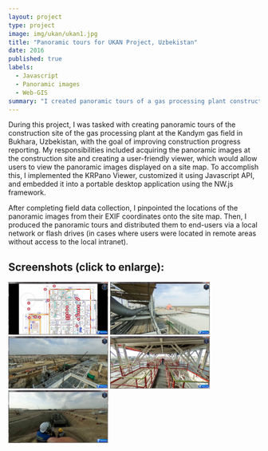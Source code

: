 ```yaml
---
layout: project
type: project
image: img/ukan/ukan1.jpg
title: "Panoramic tours for UKAN Project, Uzbekistan"
date: 2016
published: true
labels:
  - Javascript
  - Panoramic images
  - Web-GIS
summary: "I created panoramic tours of a gas processing plant construction site to improve progress reporting."
---
```


<p>During this project, I was tasked with creating panoramic tours of the construction site of the gas processing plant at the Kandym gas field in Bukhara, Uzbekistan, with the goal of improving construction progress reporting. My responsibilities included acquiring the panoramic images at the construction site and creating a user-friendly viewer, which would allow users to view the panoramic images displayed on a site map. To accomplish this, I implemented the KRPano Viewer, customized it using Javascript API, and embedded it into a portable desktop application using the NW.js framework. </p>
<p>
After completing field data collection, I pinpointed the locations of the panoramic images from their EXIF coordinates onto the site map. Then, I produced the panoramic tours and distributed them to end-users via a local network or flash drives (in cases where users were located in remote areas without access to the local intranet).</p>

## Screenshots (click to enlarge):

<div class="text-center p-4">
   <a href="../img/ukan/ukan1.jpg"> <img width="200px" src="../img/ukan/ukan1.jpg" class="img-thumbnail" ></a>
   <a href="../img/ukan/ukan2.jpg"> <img width="200px" src="../img/ukan/ukan2.jpg" class="img-thumbnail" ></a>
   <a href="../img/ukan/ukan3.jpg"> <img width="200px" src="../img/ukan/ukan3.jpg" class="img-thumbnail" ></a>
   <a href="../img/ukan/ukan4.jpg"> <img width="200px" src="../img/ukan/ukan4.jpg" class="img-thumbnail" ></a>
   <a href="../img/ukan/ukan5.jpg"> <img width="200px" src="../img/ukan/ukan5.jpg" class="img-thumbnail" ></a>
</div>

